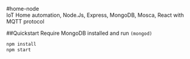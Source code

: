 #home-node                                                                   
IoT Home automation, Node.Js, Express, MongoDB, Mosca, React with MQTT protocol

##Quickstart
Require MongoDB installed and run `(mongod)`
```bash
npm install
npm start
```

